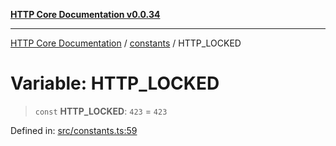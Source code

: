 [**HTTP Core Documentation v0.0.34**](../../README.md)

***

[HTTP Core Documentation](../../modules.md) / [constants](../README.md) / HTTP\_LOCKED

# Variable: HTTP\_LOCKED

> `const` **HTTP\_LOCKED**: `423` = `423`

Defined in: [src/constants.ts:59](https://github.com/stonemjs/http-core/blob/424f80742be298e137f118c0e2e80266a8a78f3c/src/constants.ts#L59)
